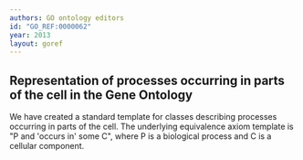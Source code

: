 ```yaml
---
authors: GO ontology editors
id: "GO_REF:0000062"
year: 2013
layout: goref
---
```


## Representation of processes occurring in parts of the cell in the Gene Ontology

We have created a standard template for classes describing processes occurring in parts of the cell. The underlying equivalence axiom template is "P and 'occurs in' some C", where P is a biological process and C is a cellular component.
